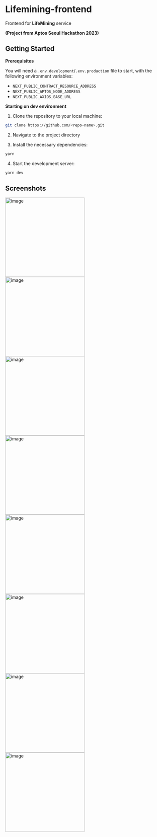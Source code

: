 # Lifemining-frontend

Frontend for **LifeMining** service

__(Project from Aptos Seoul Hackathon 2023)__


## Getting Started

**Prerequisites**

You will need a ```.env.development```/```.env.production``` file to start, with the following environment variables:
- ```NEXT_PUBLIC_CONTRACT_RESOURCE_ADDRESS```
- ```NEXT_PUBLIC_APTOS_NODE_ADDRESS```
- ```NEXT_PUBLIC_AXIOS_BASE_URL```


**Starting on dev environment**

1. Clone the repository to your local machine:

```bash
git clone https://github.com/<repo-name>.git
```

2. Navigate to the project directory

3. Install the necessary dependencies:

```bash
yarn
```

4. Start the development server:

```bash
yarn dev
```

## Screenshots
<img width="252" alt="image" src="https://user-images.githubusercontent.com/84962016/217451813-c588996e-948f-430c-b1dd-bb19aeb789ce.png">
<img width="252" alt="image" src="https://user-images.githubusercontent.com/84962016/217451886-3228dcb9-7005-4f37-97be-c24a4194982b.png">
<img width="252" alt="image" src="https://user-images.githubusercontent.com/84962016/217451947-222f345a-8053-455f-8606-1fbe3522df88.png">
<img width="252" alt="image" src="https://user-images.githubusercontent.com/84962016/217452371-e71a82af-fb70-4e88-928a-f085fc043e84.png">
<img width="252" alt="image" src="https://user-images.githubusercontent.com/84962016/217452042-e096ffdd-e585-4302-92f3-a31062f17fda.png">
<img width="252" alt="image" src="https://user-images.githubusercontent.com/84962016/217452075-e207b2c3-a499-4ac0-9459-c4a1de963650.png">
<img width="252" alt="image" src="https://user-images.githubusercontent.com/84962016/217452185-57f52da8-3157-4578-a45d-164e833cf4b5.png">
<img width="252" alt="image" src="https://user-images.githubusercontent.com/84962016/217452582-c4f9fdea-f8a3-42b8-900a-a61382730ea2.png">



